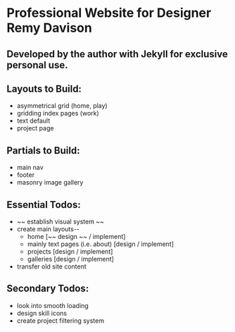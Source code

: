 # Professional Website for Designer Remy Davison
## Developed by the author with Jekyll for exclusive personal use.

## Layouts to Build:
* asymmetrical grid (home, play)
* gridding index pages (work)
* text default
* project page

## Partials to Build:
* main nav
* footer
* masonry image gallery

## Essential Todos:
* ~~ establish visual system ~~
* create main layouts--
  * home [~~ design ~~ / implement]
  * mainly text pages (i.e. about) [design / implement]
  * projects [design / implement]
  * galleries [design / implement]
* transfer old site content

## Secondary Todos:
* look into smooth loading
* design skill icons
* create project filtering system
